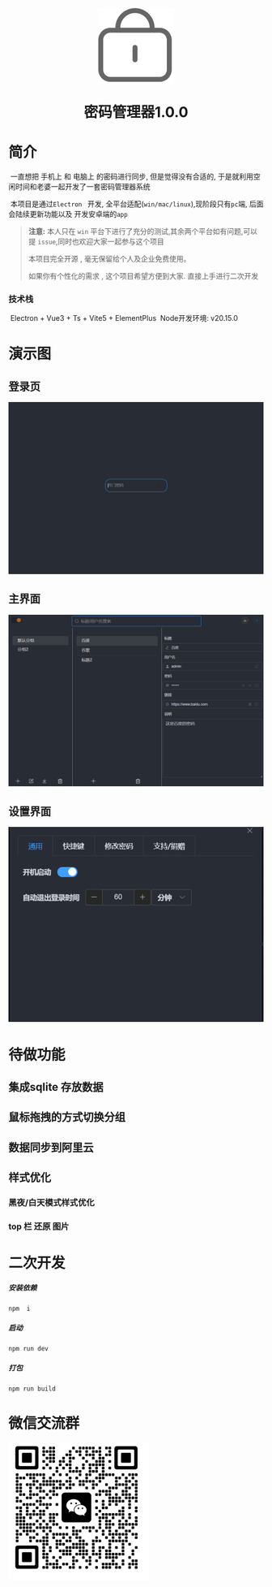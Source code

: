



<p align="center">
	<img alt="logo" src="./README.assets/icon.png" style="width:150px">
</p>



<h1 align="center" style="margin: 30px 0 30px; font-weight: bold;">密码管理器1.0.0</h1>

# 简介

​	一直想把 手机上 和 电脑上 的密码进行同步, 但是觉得没有合适的, 于是就利用空闲时间和老婆一起开发了一套密码管理器系统



​	本项目是通过`Electron ` 开发, 全平台适配(`win/mac/linux`),现阶段只有`pc`端, 后面会陆续更新功能以及 开发安卓端的`app`

> **注意:** 本人只在 `win` 平台下进行了充分的测试,其余两个平台如有问题,可以提 `issue`,同时也欢迎大家一起参与这个项目
>
> 本项目完全开源 , 毫无保留给个人及企业免费使用。
>
> 如果你有个性化的需求 ,  这个项目希望方便到大家. 直接上手进行二次开发

### 技术栈

​	Electron + Vue3 + Ts +  Vite5 + ElementPlus
​	Node开发环境: v20.15.0

# 演示图

##  登录页

![image-20240704164747702](./README.assets/image-20240704164747702.png)



## 主界面

![image-20240704164805363](./README.assets/image-20240704164805363.png)



## 设置界面

![image-20240704164816680](./README.assets/image-20240704164816680.png)



# 待做功能

## 集成sqlite 存放数据

## 鼠标拖拽的方式切换分组

## 数据同步到阿里云

## 样式优化
###  黑夜/白天模式样式优化

### top 栏 还原 图片


# 二次开发

##### 安装依赖

```
npm  i
```
##### 启动

```
npm run dev
```
##### 打包

```
npm run build
```





# 微信交流群

<img src="./README.assets/image-20240704170636650.png" alt="image-20240704170636650" style="zoom:50%;" />